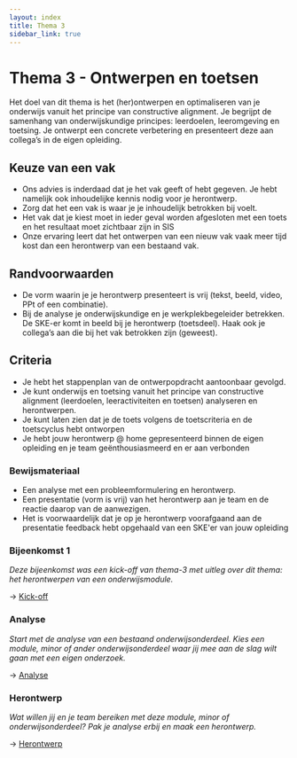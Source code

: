 ```yaml
---
layout: index
title: Thema 3
sidebar_link: true
---
```


# Thema 3 - Ontwerpen en toetsen

Het doel van dit thema is het (her)ontwerpen en optimaliseren van je onderwijs vanuit het principe van constructive alignment. Je begrijpt de samenhang van onderwijskundige principes: leerdoelen, leeromgeving en toetsing. Je ontwerpt een concrete verbetering en presenteert deze aan collega’s in de eigen opleiding.

## Keuze van een vak
* Ons advies is inderdaad dat je het vak geeft of hebt gegeven. Je hebt namelijk ook inhoudelijke kennis nodig voor je herontwerp.
* Zorg dat het een vak is waar je je inhoudelijk betrokken bij voelt.
* Het vak dat je kiest moet in ieder geval worden afgesloten met een toets en het resultaat moet zichtbaar zijn in SIS
* Onze ervaring leert dat het ontwerpen van een nieuw vak vaak meer tijd kost dan een herontwerp van een bestaand vak.

## Randvoorwaarden
* De vorm waarin je je herontwerp presenteert is vrij (tekst, beeld, video, PPt of een combinatie).
* Bij de analyse je onderwijskundige en je werkplekbegeleider betrekken. De SKE-er komt in beeld bij je herontwerp (toetsdeel). Haak ook je collega’s aan die bij het vak betrokken zijn (geweest).

## Criteria
* Je hebt het stappenplan van de ontwerpopdracht aantoonbaar gevolgd.
* Je kunt onderwijs en toetsing vanuit het principe van constructive alignment (leerdoelen, leeractiviteiten en toetsen) analyseren en herontwerpen.
* Je kunt laten zien dat je de toets volgens de toetscriteria en de toetscyclus hebt ontworpen
* Je hebt jouw herontwerp @ home gepresenteerd binnen de eigen opleiding en je team geënthousiasmeerd en er aan verbonden

### Bewijsmateriaal
* Een analyse met een probleemformulering en herontwerp.
* Een presentatie (vorm is vrij) van het herontwerp aan je team en de reactie daarop van de aanwezigen.
* Het is voorwaardelijk dat je op je herontwerp voorafgaand aan de presentatie feedback hebt opgehaald van een SKE'er van jouw opleiding

### Bijeenkomst 1

*Deze bijeenkomst was een kick-off van thema-3 met uitleg over dit thema: het herontwerpen van een onderwijsmodule.*

→ [Kick-off](../thema-3/bijeenkomst-1)

### Analyse

*Start met de analyse van een bestaand onderwijsonderdeel. Kies een module, minor of ander onderwijsonderdeel waar jij mee aan de slag wilt gaan met een eigen onderzoek.*

→ [Analyse](../thema-3/analyse)

### Herontwerp

*Wat willen jij en je team bereiken met deze module, minor of onderwijsonderdeel? Pak je analyse erbij en maak een herontwerp.*

→ [Herontwerp](../thema-3/herontwerp)
